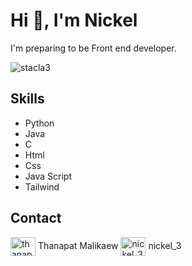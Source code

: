 <h1>Hi 💙, I'm Nickel</h1>
<p>I'm preparing to be Front end developer.</p>
<p><img src="https://github-readme-stats.vercel.app/api/top-langs?username=stacla3&show_icons=true&locale=en&layout=compact" alt="stacla3" /></p>
<h2>Skills</h2>
<ul>
  <li>Python</li>
  <li>Java</li>
  <li>C</li>
  <li>Html</li>
  <li>Css</li>
  <li>Java Script</li>
  <li>Tailwind</li>
</ul>
<h2>Contact</h2>
<a href="https://fb.com/thanapat malikaew" target="blank"><img align="center" src="https://raw.githubusercontent.com/rahuldkjain/github-profile-readme-generator/master/src/images/icons/Social/facebook.svg" alt="thanapat malikaew" height="30" width="40" /></a> 
<span>Thanapat Malikaew</span>
<a href="https://instagram.com/nickel_3" target="blank"><img align="center" src="https://raw.githubusercontent.com/rahuldkjain/github-profile-readme-generator/master/src/images/icons/Social/instagram.svg" alt="nickel_3" height="30" width="40" /></a>
<span>nickel_3</span>
